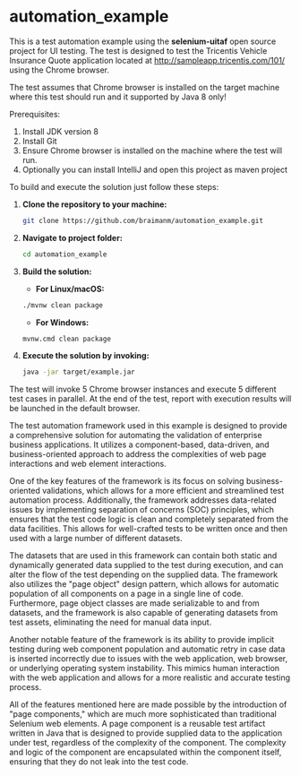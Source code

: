 # automation_example
This is a test automation example using the **selenium-uitaf** open source project for UI testing. The test is designed to test the Tricentis Vehicle Insurance Quote application located at http://sampleapp.tricentis.com/101/ using the Chrome browser. 

The test assumes that Chrome browser is installed on the target machine where this test should run and it supported by Java 8 only!

Prerequisites:
1. Install JDK version 8
2. Install Git
3. Ensure Chrome browser is installed on the machine where the test will run.
4. Optionally you can install IntelliJ and open this project as maven project

To build and execute the solution just follow these steps:

1. **Clone the repository to your machine:**
   ```bash
   git clone https://github.com/braimanm/automation_example.git
    ```
2. **Navigate to project folder:**
    ```bash 
    cd automation_example
    ```
3. **Build the solution:**

    - **For Linux/macOS:**
   ```bash
   ./mvnw clean package
   ```
    - **For Windows:**
   ```bash 
   mvnw.cmd clean package
   ```
4. **Execute the solution by invoking:**
   ```bash
   java -jar target/example.jar
   ```
   
The test will invoke 5 Chrome browser instances and execute 5 different test cases in parallel.
At the end of the test, report with execution results will be launched in the default browser.

The test automation framework used in this example is designed to provide a comprehensive solution for automating the validation of enterprise business applications. It utilizes a component-based, data-driven, and business-oriented approach to address the complexities of web page interactions and web element interactions.

One of the key features of the framework is its focus on solving business-oriented validations, which allows for a more efficient and streamlined test automation process. Additionally, the framework addresses data-related issues by implementing separation of concerns (SOC) principles, which ensures that the test code logic is clean and completely separated from the data facilities. This allows for well-crafted tests to be written once and then used with a large number of different datasets.

The datasets that are used in this framework can contain both static and dynamically generated data supplied to the test during execution, and can alter the flow of the test depending on the supplied data. The framework also utilizes the "page object" design pattern, which allows for automatic population of all components on a page in a single line of code. Furthermore, page object classes are made serializable to and from datasets, and the framework is also capable of generating datasets from test assets, eliminating the need for manual data input.

Another notable feature of the framework is its ability to provide implicit testing during web component population and automatic retry in case data is inserted incorrectly due to issues with the web application, web browser, or underlying operating system instability. This mimics human interaction with the web application and allows for a more realistic and accurate testing process.

All of the features mentioned here are made possible by the introduction of "page components," which are much more sophisticated than traditional Selenium web elements. A page component is a reusable test artifact written in Java that is designed to provide supplied data to the application under test, regardless of the complexity of the component. The complexity and logic of the component are encapsulated within the component itself, ensuring that they do not leak into the test code.
